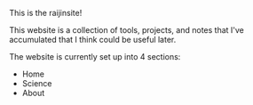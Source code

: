 This is the raijinsite!

This website is a collection of tools, projects, and notes that I've accumulated that I think could be useful later.

The website is currently set up into 4 sections:

- Home
- Science
- About
